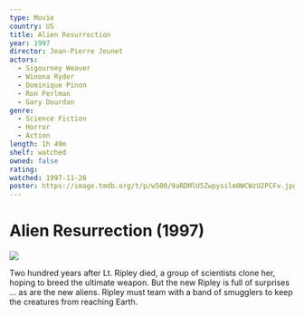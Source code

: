 ```yaml
---
type: Movie
country: US
title: Alien Resurrection
year: 1997
director: Jean-Pierre Jeunet
actors:
  - Sigourney Weaver
  - Winona Ryder
  - Dominique Pinon
  - Ron Perlman
  - Gary Dourdan
genre:
  - Science Fiction
  - Horror
  - Action
length: 1h 49m
shelf: watched
owned: false
rating:
watched: 1997-11-26
poster: https://image.tmdb.org/t/p/w500/9aRDMlU5Zwpysilm0WCWzU2PCFv.jpg
---
```


# Alien Resurrection (1997)

![](https://image.tmdb.org/t/p/w500/9aRDMlU5Zwpysilm0WCWzU2PCFv.jpg)

Two hundred years after Lt. Ripley died, a group of scientists clone her, hoping to breed the ultimate weapon. But the new Ripley is full of surprises … as are the new aliens. Ripley must team with a band of smugglers to keep the creatures from reaching Earth.